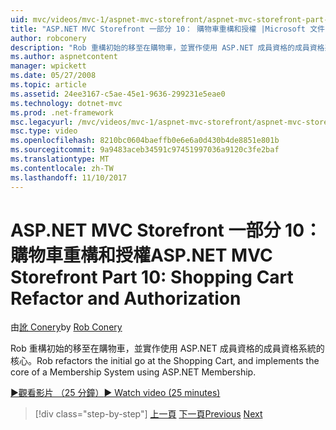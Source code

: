 ```yaml
---
uid: mvc/videos/mvc-1/aspnet-mvc-storefront/aspnet-mvc-storefront-part-10-shopping-cart-refactor-and-authorization
title: "ASP.NET MVC Storefront 一部分 10： 購物車重構和授權 |Microsoft 文件"
author: robconery
description: "Rob 重構初始的移至在購物車，並實作使用 ASP.NET 成員資格的成員資格系統的核心。"
ms.author: aspnetcontent
manager: wpickett
ms.date: 05/27/2008
ms.topic: article
ms.assetid: 24ee3167-c5ae-45e1-9636-299231e5eae0
ms.technology: dotnet-mvc
ms.prod: .net-framework
msc.legacyurl: /mvc/videos/mvc-1/aspnet-mvc-storefront/aspnet-mvc-storefront-part-10-shopping-cart-refactor-and-authorization
msc.type: video
ms.openlocfilehash: 8210bc0604baeffb0e6e6a0d430b4de8851e801b
ms.sourcegitcommit: 9a9483aceb34591c97451997036a9120c3fe2baf
ms.translationtype: MT
ms.contentlocale: zh-TW
ms.lasthandoff: 11/10/2017
---
```

<a name="aspnet-mvc-storefront-part-10-shopping-cart-refactor-and-authorization"></a><span data-ttu-id="93113-103">ASP.NET MVC Storefront 一部分 10： 購物車重構和授權</span><span class="sxs-lookup"><span data-stu-id="93113-103">ASP.NET MVC Storefront Part 10: Shopping Cart Refactor and Authorization</span></span>
====================
<span data-ttu-id="93113-104">由[訛 Conery](https://github.com/robconery)</span><span class="sxs-lookup"><span data-stu-id="93113-104">by [Rob Conery](https://github.com/robconery)</span></span>

<span data-ttu-id="93113-105">Rob 重構初始的移至在購物車，並實作使用 ASP.NET 成員資格的成員資格系統的核心。</span><span class="sxs-lookup"><span data-stu-id="93113-105">Rob refactors the initial go at the Shopping Cart, and implements the core of a Membership System using ASP.NET Membership.</span></span>

[<span data-ttu-id="93113-106">&#9654;觀看影片 （25 分鐘）</span><span class="sxs-lookup"><span data-stu-id="93113-106">&#9654; Watch video (25 minutes)</span></span>](https://channel9.msdn.com/Blogs/ASP-NET-Site-Videos/aspnet-mvc-storefront-part-10-shopping-cart-refactor-and-authorization)

>[!div class="step-by-step"]
<span data-ttu-id="93113-107">[上一頁](aspnet-mvc-storefront-part-9-the-shopping-cart.md)
[下一頁](aspnet-mvc-storefront-part-11-hooking-up-the-shopping-cart-and-using-components.md)</span><span class="sxs-lookup"><span data-stu-id="93113-107">[Previous](aspnet-mvc-storefront-part-9-the-shopping-cart.md)
[Next](aspnet-mvc-storefront-part-11-hooking-up-the-shopping-cart-and-using-components.md)</span></span>
